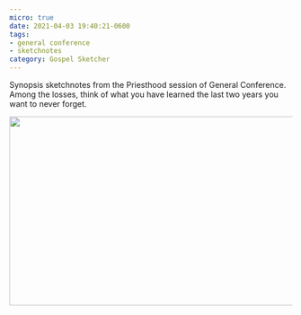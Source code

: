 ```yaml
---
micro: true
date: 2021-04-03 19:40:21-0600
tags:
- general conference
- sketchnotes
category: Gospel Sketcher
---
```


Synopsis sketchnotes from the Priesthood session of General Conference. Among the losses, think of what you have learned the last two years you want to never forget.

<img src="https://www.gospelsketcher.org/uploads/2021/3556e2cc18.jpg" width="600" height="337" alt="" />